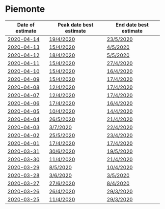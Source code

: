 # Piemonte

|Date of estimate|Peak date best estimate|End date best estimate|
|----|----|----|
|[2020-04-14](2020-04-14/README.md)|[19/4/2020](2020-04-14/COVID-19_piemonte_j10_2020-04-14.md)|[23/5/2020](2020-04-14/COVID-19_piemonte_j9_2020-04-14.md)|
|[2020-04-13](2020-04-13/README.md)|[15/4/2020](2020-04-13/COVID-19_piemonte_j9_2020-04-13.md)|[4/5/2020](2020-04-13/COVID-19_piemonte_j9_2020-04-13.md)|
|[2020-04-12](2020-04-12/README.md)|[18/4/2020](2020-04-12/COVID-19_piemonte_j14_2020-04-12.md)|[5/5/2020](2020-04-12/COVID-19_piemonte_j8_2020-04-12.md)|
|[2020-04-11](2020-04-11/README.md)|[15/4/2020](2020-04-11/COVID-19_piemonte_j11_2020-04-11.md)|[27/4/2020](2020-04-11/COVID-19_piemonte_j8_2020-04-11.md)|
|[2020-04-10](2020-04-10/README.md)|[15/4/2020](2020-04-10/COVID-19_piemonte_j11_2020-04-10.md)|[16/4/2020](2020-04-10/COVID-19_piemonte_j13_2020-04-10.md)|
|[2020-04-09](2020-04-09/README.md)|[15/4/2020](2020-04-09/COVID-19_piemonte_j11_2020-04-09.md)|[17/4/2020](2020-04-09/COVID-19_piemonte_j11_2020-04-09.md)|
|[2020-04-08](2020-04-08/README.md)|[12/4/2020](2020-04-08/COVID-19_piemonte_j11_2020-04-08.md)|[17/4/2020](2020-04-08/COVID-19_piemonte_j11_2020-04-08.md)|
|[2020-04-07](2020-04-07/README.md)|[12/4/2020](2020-04-07/COVID-19_piemonte_j11_2020-04-07.md)|[17/4/2020](2020-04-07/COVID-19_piemonte_j11_2020-04-07.md)|
|[2020-04-06](2020-04-06/README.md)|[17/4/2020](2020-04-06/COVID-19_piemonte_j11_2020-04-06.md)|[16/4/2020](2020-04-06/COVID-19_piemonte_j11_2020-04-06.md)|
|[2020-04-05](2020-04-05/README.md)|[10/4/2020](2020-04-05/COVID-19_piemonte_j11_2020-04-05.md)|[14/4/2020](2020-04-05/COVID-19_piemonte_j11_2020-04-05.md)|
|[2020-04-04](2020-04-04/README.md)|[26/5/2020](2020-04-04/COVID-19_piemonte_j12_2020-04-04.md)|[21/4/2020](2020-04-04/COVID-19_piemonte_j9_2020-04-04.md)|
|[2020-04-03](2020-04-03/README.md)|[3/7/2020](2020-04-03/COVID-19_piemonte_j11_2020-04-03.md)|[22/4/2020](2020-04-03/COVID-19_piemonte_j9_2020-04-03.md)|
|[2020-04-02](2020-04-02/README.md)|[25/5/2020](2020-04-02/COVID-19_piemonte_j11_2020-04-02.md)|[23/4/2020](2020-04-02/COVID-19_piemonte_j9_2020-04-02.md)|
|[2020-04-01](2020-04-01/README.md)|[17/4/2020](2020-04-01/COVID-19_piemonte_j9_2020-04-01.md)|[17/4/2020](2020-04-01/COVID-19_piemonte_j9_2020-04-01.md)|
|[2020-03-31](2020-03-31/README.md)|[30/6/2020](2020-03-31/COVID-19_piemonte_j7_2020-03-31.md)|[19/5/2020](2020-03-31/COVID-19_piemonte_j8_2020-03-31.md)|
|[2020-03-30](2020-03-30/README.md)|[11/4/2020](2020-03-30/COVID-19_piemonte_j8_2020-03-30.md)|[21/4/2020](2020-03-30/COVID-19_piemonte_j8_2020-03-30.md)|
|[2020-03-29](2020-03-29/README.md)|[8/5/2020](2020-03-29/COVID-19_piemonte_j9_2020-03-29.md)|[10/4/2020](2020-03-29/COVID-19_piemonte_j8_2020-03-29.md)|
|[2020-03-28](2020-03-28/README.md)|[3/6/2020](2020-03-28/COVID-19_piemonte_j8_2020-03-28.md)|[3/5/2020](2020-03-28/COVID-19_piemonte_j7_2020-03-28.md)|
|[2020-03-27](2020-03-27/README.md)|[27/6/2020](2020-03-27/COVID-19_piemonte_j7_2020-03-27.md)|[8/4/2020](2020-03-27/COVID-19_piemonte_j7_2020-03-27.md)|
|[2020-03-26](2020-03-26/README.md)|[26/4/2020](2020-03-26/COVID-19_piemonte_j7_2020-03-26.md)|[29/3/2020](2020-03-26/COVID-19_piemonte_j9_2020-03-26.md)|
|[2020-03-25](2020-03-25/README.md)|[11/4/2020](2020-03-25/COVID-19_piemonte_j7_2020-03-25.md)|[29/3/2020](2020-03-25/COVID-19_piemonte_j8_2020-03-25.md)|

